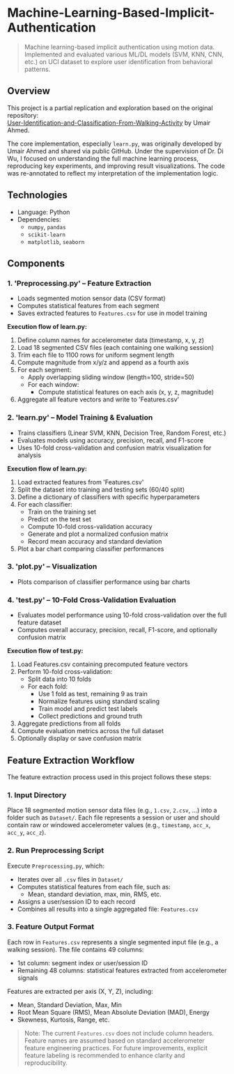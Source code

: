 # Machine-Learning-Based-Implicit-Authentication
> Machine learning-based implicit authentication using motion data. Implemented and evaluated various ML/DL models (SVM, KNN, CNN, etc.) on UCI dataset to explore user identification from behavioral patterns.

## Overview
This project is a partial replication and exploration based on the original repository:  
[User-Identification-and-Classification-From-Walking-Activity](https://github.com/theumairahmed/User-Identification-and-Classification-From-Walking-Activity) by Umair Ahmed.

The core implementation, especially `learn.py`, was originally developed by Umair Ahmed and shared via public GitHub. Under the supervision of Dr. Di Wu, I focused on understanding the full machine learning process, reproducing key experiments, and improving result visualizations. The code was re-annotated to reflect my interpretation of the implementation logic.

## Technologies
- Language: Python
- Dependencies:
  - `numpy`, `pandas`
  - `scikit-learn`
  - `matplotlib`, `seaborn`

## Components

### 1. 'Preprocessing.py' – Feature Extraction
- Loads segmented motion sensor data (CSV format)
- Computes statistical features from each segment
- Saves extracted features to `Features.csv` for use in model training

**Execution flow of learn.py:**
1. Define column names for accelerometer data (timestamp, x, y, z)
2. Load 18 segmented CSV files (each containing one walking session)
3. Trim each file to 1100 rows for uniform segment length
4. Compute magnitude from x/y/z and append as a fourth axis
5. For each segment:
   - Apply overlapping sliding window (length=100, stride=50)
   - For each window:
     - Compute statistical features on each axis (x, y, z, magnitude)
6. Aggregate all feature vectors and write to 'Features.csv'

### 2. 'learn.py' – Model Training & Evaluation
- Trains classifiers (Linear SVM, KNN, Decision Tree, Random Forest, etc.)
- Evaluates models using accuracy, precision, recall, and F1-score
- Uses 10-fold cross-validation and confusion matrix visualization for analysis

**Execution flow of learn.py:**
1. Load extracted features from 'Features.csv'
2. Split the dataset into training and testing sets (60/40 split)
3. Define a dictionary of classifiers with specific hyperparameters
4. For each classifier:
   - Train on the training set
   - Predict on the test set
   - Compute 10-fold cross-validation accuracy
   - Generate and plot a normalized confusion matrix
   - Record mean accuracy and standard deviation
5. Plot a bar chart comparing classifier performances

### 3. 'plot.py' – Visualization
- Plots comparison of classifier performance using bar charts

### 4. 'test.py' – 10-Fold Cross-Validation Evaluation
- Evaluates model performance using 10-fold cross-validation over the full feature dataset
- Computes overall accuracy, precision, recall, F1-score, and optionally confusion matrix

**Execution flow of test.py:**
1. Load Features.csv containing precomputed feature vectors
2. Perform 10-fold cross-validation:
   - Split data into 10 folds
   - For each fold:
     - Use 1 fold as test, remaining 9 as train
     - Normalize features using standard scaling
     - Train model and predict test labels
     - Collect predictions and ground truth
4. Aggregate predictions from all folds
5. Compute evaluation metrics across the full dataset
6. Optionally display or save confusion matrix

## Feature Extraction Workflow
The feature extraction process used in this project follows these steps:

### 1. Input Directory
Place 18 segmented motion sensor data files (e.g., `1.csv`, `2.csv`, ...) into a folder such as `Dataset/`. Each file represents a session or user and should contain raw or windowed accelerometer values (e.g., `timestamp`, `acc_x`, `acc_y`, `acc_z`).

### 2. Run Preprocessing Script
Execute `Preprocessing.py`, which:
  - Iterates over all `.csv` files in `Dataset/`
  - Computes statistical features from each file, such as:
    - Mean, standard deviation, max, min, RMS, etc.
  - Assigns a user/session ID to each record
  - Combines all results into a single aggregated file: `Features.csv`

### 3. Feature Output Format
Each row in `Features.csv` represents a single segmented input file (e.g., a walking session). The file contains 49 columns:
  - 1st column: segment index or user/session ID
  - Remaining 48 columns: statistical features extracted from accelerometer signals

Features are extracted per axis (X, Y, Z), including:
  - Mean, Standard Deviation, Max, Min
  - Root Mean Square (RMS), Mean Absolute Deviation (MAD), Energy
  - Skewness, Kurtosis, Range, etc.

> Note: The current `Features.csv` does not include column headers. Feature names are assumed based on standard accelerometer feature engineering practices. For future improvements, explicit feature labeling is recommended to enhance clarity and reproducibility.
